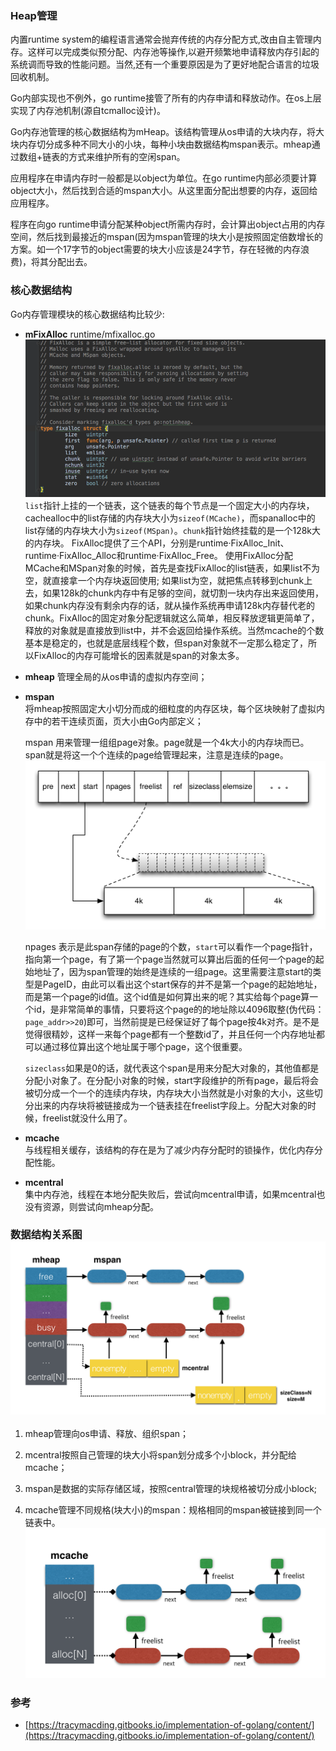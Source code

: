 ### Heap管理

内置runtime system的编程语言通常会抛弃传统的内存分配方式,改由自主管理内存。这样可以完成类似预分配、内存池等操作,以避开频繁地申请释放内存引起的系统调而导致的性能问题。当然,还有一个重要原因是为了更好地配合语言的垃圾回收机制。

Go内部实现也不例外，go runtime接管了所有的内存申请和释放动作。在os上层实现了内存池机制\(源自tcmalloc设计\)。

Go内存池管理的核心数据结构为mHeap。该结构管理从os申请的大块内存，将大块内存切分成多种不同大小的小块，每种小块由数据结构mspan表示。mheap通过数组+链表的方式来维护所有的空闲span。

应用程序在申请内存时一般都是以object为单位。在go runtime内部必须要计算object大小，然后找到合适的mspan大小。从这里面分配出想要的内存，返回给应用程序。

程序在向go runtime申请分配某种object所需内存时，会计算出object占用的内存空间，然后找到最接近的mspan\(因为mspan管理的块大小是按照固定倍数增长的方案。如一个17字节的object需要的块大小应该是24字节，存在轻微的内存浪费\)，将其分配出去。

### 核心数据结构

Go内存管理模块的核心数据结构比较少:

* **mFixAlloc**
  runtime/mfixalloc.go![](/assets/mfixAlloc.png)`list`指针上挂的一个链表，这个链表的每个节点是一个固定大小的内存块，cachealloc中的list存储的内存块大小为`sizeof(MCache)`，而spanalloc中的list存储的内存块大小为`sizeof(MSpan)`。`chunk`指针始终挂载的是一个128k大的内存块。 FixAlloc提供了三个API，分别是runtime·FixAlloc\_Init、runtime·FixAlloc\_Alloc和runtime·FixAlloc\_Free。
  使用FixAlloc分配MCache和MSpan对象的时候，首先是查找FixAlloc的list链表，如果list不为空，就直接拿一个内存块返回使用; 如果list为空，就把焦点转移到chunk上去，如果128k的chunk内存中有足够的空间，就切割一块内存出来返回使用，如果chunk内存没有剩余内存的话，就从操作系统再申请128k内存替代老的chunk。FixAlloc的固定对象分配逻辑就这么简单，相反释放逻辑更简单了，释放的对象就是直接放到list中，并不会返回给操作系统。当然mcache的个数基本是稳定的，也就是底层线程个数，但span对象就不一定那么稳定了，所以FixAlloc的内存可能增长的因素就是span的对象太多。

* **mheap**
  管理全局的从os申请的虚拟内存空间；
* **mspan**  
  将mheap按照固定大小切分而成的细粒度的内存区块，每个区块映射了虚拟内存中的若干连续页面，页大小由Go内部定义；

  mspan 用来管理一组组page对象。page就是一个4k大小的内存块而已。span就是将这一个个连续的page给管理起来，注意是连续的page。![](/assets/mspan.png)

  npages 表示是此span存储的page的个数，`start`可以看作一个page指针，指向第一个page，有了第一个page当然就可以算出后面的任何一个page的起始地址了，因为span管理的始终是连续的一组page。这里需要注意start的类型是PageID，由此可以看出这个start保存的并不是第一个page的起始地址，而是第一个page的id值。这个id值是如何算出来的呢？其实给每个page算一个id，是非常简单的事情，只要将这个page的的地址除以4096取整\(伪代码：`page_addr>>20`\)即可，当然前提是已经保证好了每个page按4k对齐。是不是觉得很精妙，这样一来每个page都有一个整数id了，并且任何一个内存地址都可以通过移位算出这个地址属于哪个page，这个很重要。

  `sizeclass`如果是0的话，就代表这个span是用来分配大对象的，其他值都是分配小对象了。在分配小对象的时候，start字段维护的所有page，最后将会被切分成一个一个的连续内存块，内存块大小当然就是小对象的大小，这些切分出来的内存块将被链接成为一个链表挂在freelist字段上。分配大对象的时候，freelist就没什么用了。

* **mcache**  
  与线程相关缓存，该结构的存在是为了减少内存分配时的锁操作，优化内存分配性能。

* **mcentral**  
  集中内存池，线程在本地分配失败后，尝试向mcentral申请，如果mcentral也没有资源，则尝试向mheap分配。

### 数据结构关系图![](/assets/GoHeap数据关系图.png)

1. mheap管理向os申请、释放、组织span；

2. mcentral按照自己管理的块大小将span划分成多个小block，并分配给mcache；

3. mspan是数据的实际存储区域，按照central管理的块规格被切分成小block;

4. mcache管理不同规格\(块大小\)的mspan：规格相同的mspan被链接到同一个链表中。![](/assets/golang数据结构关系图.png)

### 参考

* [https://tracymacding.gitbooks.io/implementation-of-golang/content/](https://tracymacding.gitbooks.io/implementation-of-golang/content/)



